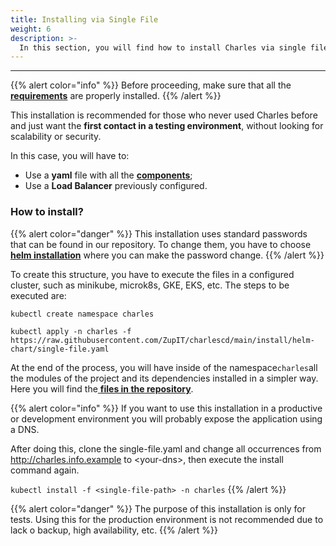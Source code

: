 ```yaml
---
title: Installing via Single File
weight: 6
description: >-
  In this section, you will find how to install Charles via single file.
---
```


---

{{% alert color="info" %}}
Before proceeding, make sure that all the [**requirements**](/get-started/installing-charles/overview/) are properly installed.
{{% /alert %}}

This installation is recommended for those who never used Charles before and just want the **first contact in a testing environment**, without looking for scalability or security.

In this case, you will have to:

* Use a **yaml** file with all the [**components**](https://docs.charlescd.io/get-started/installing-charles#components);
* Use a **Load Balancer** previously configured.

### How to install? 

{{% alert color="danger" %}}
This installation uses standard passwords that can be found in our repository. To change them, you have to choose [**helm installation**](/get-started/installing-charles/installing-via-helm/) where you can make the password change. 
{{% /alert %}}

To create this structure, you have to execute the files in a configured cluster, such as minikube, microk8s, GKE, EKS, etc. The steps to be executed are:

```text
kubectl create namespace charles

kubectl apply -n charles -f https://raw.githubusercontent.com/ZupIT/charlescd/main/install/helm-chart/single-file.yaml
```

At the end of the process, you will have inside of the namespace`charles`all the modules of the project and its dependencies installed in a simpler way. Here you will find the[ **files in the repository**](https://raw.githubusercontent.com/ZupIT/charlescd/master/install/helm-chart/single-file.yaml). 

{{% alert color="info" %}}
If you want to use this installation in a productive or development environment you will probably expose the application using a DNS.

After doing this, clone the single-file.yaml and change all occurrences from http://charles.info.example to &lt;your-dns&gt;, then execute the install command again.

 `kubectl install -f <single-file-path> -n charles`
{{% /alert %}}

{{% alert color="danger" %}}
The purpose of this installation is only for tests. Using this for the production environment is not recommended due to lack o backup, high availability, etc.
{{% /alert %}}
